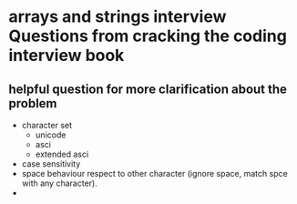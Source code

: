 # arrays and strings interview Questions from cracking the coding interview book

## helpful question for more clarification about the problem
* character set 
  * unicode 
  * asci 
  * extended asci
* case sensitivity
* space behaviour respect to other character (ignore space, match spce with any character).
* 
